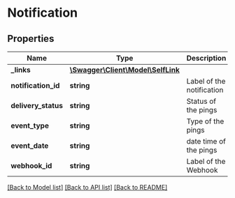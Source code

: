# Notification

## Properties
Name | Type | Description | Notes
------------ | ------------- | ------------- | -------------
**_links** | [**\Swagger\Client\Model\SelfLink**](SelfLink.md) |  | 
**notification_id** | **string** | Label of the notification | 
**delivery_status** | **string** | Status of the pings | 
**event_type** | **string** | Type of the pings | 
**event_date** | **string** | date time of the pings | 
**webhook_id** | **string** | Label of the Webhook | 

[[Back to Model list]](../README.md#documentation-for-models) [[Back to API list]](../README.md#documentation-for-api-endpoints) [[Back to README]](../README.md)


